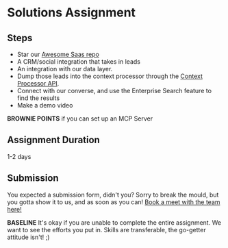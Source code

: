 # Solutions Assignment
## Steps
- Star our [Awesome Saas repo](https://github.com/alchemyst-ai/awesome-saas)
- A CRM/social integration that takes in leads
- An integration with our data layer.
- Dump those leads into the context processor through the [Context Processor API](https://alchemyst-ai.github.io/technical-docs).
- Connect with our converse, and use the Enterprise Search feature to find the results
- Make a demo video

**BROWNIE POINTS** if you can set up an MCP Server

## Assignment Duration
1-2 days

## Submission
You expected a submission form, didn't you? Sorry to break the mould, but you gotta show it to us, and as soon as you can!
[Book a meet with the team here!](https://cal.com/anuran/join-alchemyst)

**BASELINE** It's okay if you are unable to complete the entire assignment. We want to see the efforts you put in. Skills are transferable, the go-getter attitude isn't! ;)
